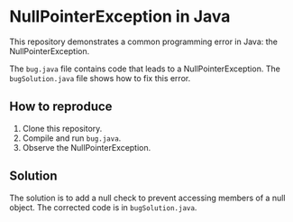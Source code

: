 # NullPointerException in Java

This repository demonstrates a common programming error in Java: the NullPointerException.

The `bug.java` file contains code that leads to a NullPointerException. The `bugSolution.java` file shows how to fix this error.

## How to reproduce

1. Clone this repository.
2. Compile and run `bug.java`.
3. Observe the NullPointerException.

## Solution

The solution is to add a null check to prevent accessing members of a null object.  The corrected code is in `bugSolution.java`.